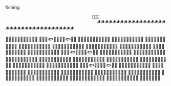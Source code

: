 fishing
                                                                                                                  
                                          🎣👩🏻
                                            🪵🪵🪵🪵🪵🪵🪵🪵🪵🪵🪵🪵🪵🪵🪵🪵🪵🪵🪵🪵🪵🪵🪵🪵🪵🪵🪵🪵🪵🪵🪵🪵🪵🪵🪵🪵
🌊🌊🌊🌊🌊🌊🌊🌊🌊🌊🌊
🌊🌊🌊🐟🌊🌊🌊🌊🐟🌊🌊
🌊🌊🌊🌊🌊🌊🌊🌊🌊🌊🌊
🌊🌊🌊🌊🌊🌊🐠🌊🌊🌊🌊
🌊🌊🌊🌊🌊🌊🌊🌊🌊🌊🌊
🌊🌊🦈🌊🌊🌊🌊🌊🌊🌊🌊
🌊🌊🌊🌊🌊🌊🌊🐡🌊🌊🌊
🌊🌊🌊🌊🌊🌊🌊🌊🌊🐠🌊
🌊🌊🌊🌊🌊🐡🌊🌊🌊🌊🌊
🌊🌊🌊🌊🌊🌊🌊🌊🌊🌊🌊
🌊🌊🌊🌊🌊🌊🌊🌊🌊🌊🌊
🌊🌊🌊🐟🌊🌊🌊🌊🐟🌊🌊
🌊🌊🌊🌊🌊🌊🌊🌊🌊🌊🌊
🌊🌊🌊🌊🌊🌊🐠🌊🌊🌊🌊
🌊🌊🌊🌊🌊🌊🌊🌊🌊🌊🌊
🌊🌊🦈🌊🌊🌊🌊🌊🌊🌊🌊
🌊🌊🌊🌊🌊🌊🌊🐡🌊🌊🌊
🌊🌊🌊🌊🌊🌊🌊🌊🌊🐠🌊
🌊🌊🌊🌊🌊🐡🌊🌊🌊🌊🌊
🌊🌊🌊🌊🌊🌊🌊🌊🌊🌊🌊
🌊🌊🌊🌊🌊🌊🌊🌊🌊🌊🌊
🌊🌊🌊🐟🌊🌊🌊🌊🐟🌊🌊
🌊🌊🌊🌊🌊🌊🌊🌊🌊🌊🌊
🌊🌊🌊🌊🌊🌊🐠🌊🌊🌊🌊
🌊🌊🌊🌊🌊🌊🌊🌊🌊🌊🌊
🌊🌊🦈🌊🌊🌊🌊🌊🌊🌊🌊
🌊🌊🌊🌊🌊🌊🌊🐡🌊🌊🌊
🌊🌊🌊🌊🌊🌊🌊🌊🌊🐠🌊
🌊🌊🌊🌊🌊🐡🌊🌊🌊🌊🌊
🌊🌊🌊🌊🌊🌊🌊🌊🌊🌊🌊
🌊🌊🌊🌊🌊🌊🌊🌊🐡🌊🌊🌊 🌊🌊🌊🌊🌊🌊🌊🌊🌊🐠🌊 🌊🌊🌊🌊🌊🐡🌊

<!---
alishajc-9473/alishajc-9473 is a ✨ special ✨ repository because its `README.md` (this file) appears on your GitHub profile.
You can click the Preview link to take a look at your changes.
--->
